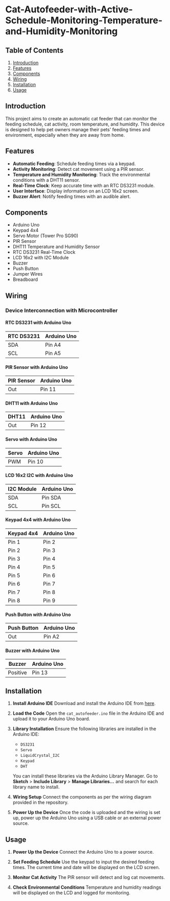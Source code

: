# Cat-Autofeeder-with-Active-Schedule-Monitoring-Temperature-and-Humidity-Monitoring

## Table of Contents

1. [Introduction](#introduction)
2. [Features](#features)
3. [Components](#components)
4. [Wiring](#wiring)
5. [Installation](#installation)
6. [Usage](#usage)

## Introduction

This project aims to create an automatic cat feeder that can monitor the feeding schedule, cat activity, room temperature, and humidity. This device is designed to help pet owners manage their pets' feeding times and environment, especially when they are away from home.

## Features

- **Automatic Feeding**: Schedule feeding times via a keypad.
- **Activity Monitoring**: Detect cat movement using a PIR sensor.
- **Temperature and Humidity Monitoring**: Track the environmental conditions with a DHT11 sensor.
- **Real-Time Clock**: Keep accurate time with an RTC DS3231 module.
- **User Interface**: Display information on an LCD 16x2 screen.
- **Buzzer Alert**: Notify feeding times with an audible alert.

## Components

- Arduino Uno
- Keypad 4x4
- Servo Motor (Tower Pro SG90)
- PIR Sensor
- DHT11 Temperature and Humidity Sensor
- RTC DS3231 Real-Time Clock
- LCD 16x2 with I2C Module
- Buzzer
- Push Button
- Jumper Wires
- Breadboard

## Wiring

### Device Interconnection with Microcontroller

#### RTC DS3231 with Arduino Uno
| RTC DS3231 | Arduino Uno |
|------------|-------------|
| SDA        | Pin A4      |
| SCL        | Pin A5      |

#### PIR Sensor with Arduino Uno
| PIR Sensor | Arduino Uno |
|------------|-------------|
| Out        | Pin 11      |

#### DHT11 with Arduino Uno
| DHT11 | Arduino Uno |
|-------|-------------|
| Out   | Pin 12      |

#### Servo with Arduino Uno
| Servo | Arduino Uno |
|-------|-------------|
| PWM   | Pin 10      |

#### LCD 16x2 I2C with Arduino Uno
| I2C Module | Arduino Uno |
|------------|-------------|
| SDA        | Pin SDA     |
| SCL        | Pin SCL     |

#### Keypad 4x4 with Arduino Uno
| Keypad 4x4 | Arduino Uno |
|------------|-------------|
| Pin 1      | Pin 2       |
| Pin 2      | Pin 3       |
| Pin 3      | Pin 4       |
| Pin 4      | Pin 5       |
| Pin 5      | Pin 6       |
| Pin 6      | Pin 7       |
| Pin 7      | Pin 8       |
| Pin 8      | Pin 9       |

#### Push Button with Arduino Uno
| Push Button | Arduino Uno |
|-------------|-------------|
| Out         | Pin A2      |

#### Buzzer with Arduino Uno
| Buzzer   | Arduino Uno |
|----------|-------------|
| Positive | Pin 13      |

## Installation

1. **Install Arduino IDE**
   Download and install the Arduino IDE from [here](https://www.arduino.cc/en/Main/Software).

2. **Load the Code**
   Open the `cat_autofeeder.ino` file in the Arduino IDE and upload it to your Arduino Uno board.

3. **Library Installation**
   Ensure the following libraries are installed in the Arduino IDE:
   - `DS3231`
   - `Servo`
   - `LiquidCrystal_I2C`
   - `Keypad`
   - `DHT`

   You can install these libraries via the Arduino Library Manager. Go to **Sketch** > **Include Library** > **Manage Libraries...** and search for each library name to install.

4. **Wiring Setup**
   Connect the components as per the wiring diagram provided in the repository.

5. **Power Up the Device**
   Once the code is uploaded and the wiring is set up, power up the Arduino Uno using a USB cable or an external power source.

## Usage

1. **Power Up the Device**
   Connect the Arduino Uno to a power source.

2. **Set Feeding Schedule**
   Use the keypad to input the desired feeding times. The current time and date will be displayed on the LCD screen.

3. **Monitor Cat Activity**
   The PIR sensor will detect and log cat movements.

4. **Check Environmental Conditions**
   Temperature and humidity readings will be displayed on the LCD and logged for monitoring.


